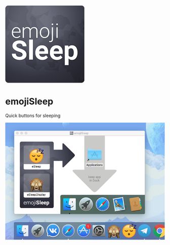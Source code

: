 ![alt-текст](https://github.com/Slllava/emojiSleep/blob/master/icon.png "icon emojiSleep")
# emojiSleep
Quick buttons for sleeping

![screen](https://github.com/Slllava/emojiSleep/blob/master/screenapp.png "screen app")
